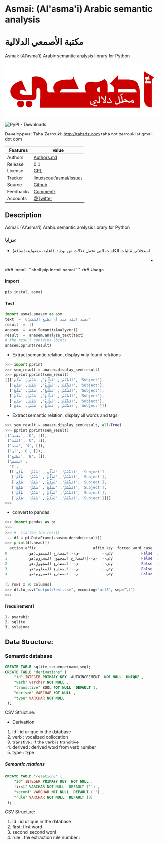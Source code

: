 # Asmai: (Al'asma'i) Arabic semantic analysis 
# مكتبة الأصمعي الدلالية


Asmai: (Al'asma'i) Arabic semantic analysis library for Python

![asmai logo](doc/asmai_header.png  "asmai logo")

![PyPI - Downloads](https://img.shields.io/pypi/dm/asmai)

  Developpers:  Taha Zerrouki: http://tahadz.com
    taha dot zerrouki at gmail dot com

  
Features |   value
---------|---------------------------------------------------------------------------------
Authors  | [Authors.md](https://github.com/linuxscout/asmai-arabic-semantic/master/AUTHORS.md)
Release  | 0.1
License  |[GPL](https://github.com/linuxscout/asmai-arabic-semantic/master/LICENSE)
Tracker  |[linuxscout/asmai/Issues](https://github.com/linuxscout/asmai-arabic-semantic/issues)
Source  |[Github](http://github.com/linuxscout/asmai-arabic-semantic)
Feedbacks  |[Comments](https://github.com/linuxscout/asmai-arabic-semantic/)
Accounts  |[@Twitter](https://twitter.com/linuxscout)

## Description

Asmai: (Al'asma'i) Arabic semantic analysis library for Python



###  مزايا:
* استخلاص ثنائيات الكلمات التي تحمل دلالات من نوع : (فاعلية، مفعولية، إضافة)

<div dir="rtl">

- 

</div>
### install
```shell
pip install asmai
```
### Usage

#### import
```python
pip install asmai
```
#### Test 
```python
import asmai.anasem as asm
text  =  u"يعبد الله منذ أن تطلع الشمس"
result  =  []
anasem  =  asm.SemanticAnalyzer()    
result  =  anasem.analyze_text(text)
# the result contains objets
anasem.pprint(result)
```

* Extract semantic relation, display only found relations

```python
>>> import pprint
>>> sem_result = anasem.display_sem(result)
>>> pprint.pprint(sem_result)      
[[['الشَّمْسُ', 'تَطْلُعَ', 'شَمْسٌ', 'طَلَعَ', 'Subject'],
  ['الشَّمْسُ', 'تَطْلُعُ', 'شَمْسٌ', 'طَلَعَ', 'Subject'],
  ['الشَّمْسُ', 'تَطْلُعْ', 'شَمْسٌ', 'طَلَعَ', 'Subject'],
  ['الشَّمْسُ', 'تَطْلَعَ', 'شَمْسٌ', 'طَلَعَ', 'Subject'],
  ['الشَّمْسُ', 'تَطْلَعُ', 'شَمْسٌ', 'طَلَعَ', 'Subject'],
  ['الشَّمْسُ', 'تَطْلَعْ', 'شَمْسٌ', 'طَلَعَ', 'Subject']]]

```
* Extract semantic relation, display all words and tags
```python
>>> sem_result = anasem.display_sem(result, all=True)
>>> pprint.pprint(sem_result)
[('يعبد', 'O', []),
 ('الله', 'O', []),
 ('منذ', 'O', []),
 ('أن', 'O', []),
 ('تطلع', 'B', []),
 ('الشمس',
  'I',
  [['الشَّمْسُ', 'تَطْلُعَ', 'شَمْسٌ', 'طَلَعَ', 'Subject'],
   ['الشَّمْسُ', 'تَطْلُعُ', 'شَمْسٌ', 'طَلَعَ', 'Subject'],
   ['الشَّمْسُ', 'تَطْلُعْ', 'شَمْسٌ', 'طَلَعَ', 'Subject'],
   ['الشَّمْسُ', 'تَطْلَعَ', 'شَمْسٌ', 'طَلَعَ', 'Subject'],
   ['الشَّمْسُ', 'تَطْلَعُ', 'شَمْسٌ', 'طَلَعَ', 'Subject'],
   ['الشَّمْسُ', 'تَطْلَعْ', 'شَمْسٌ', 'طَلَعَ', 'Subject']])]
>>> 
```

* convert to pandas
```python
>>> import pandas as pd
>>> 
>>> #  flatten the result
... df = pd.DataFrame(anasem.decode(result))
>>> print(df.head())
  action affix                          affix_key  forced_word_case  ...   unvocalized  unvoriginal  vocalized  word
0         -ي--          -ي--|المضارع المنصوب:هو:y             False  ...          يعبد          عبد  يُعَبِّدَ  يعبد
1         -ي--  -ي--|المضارع المجهول المجزوم:هو:y             False  ...          يعبد          عبد  يُعَبَّدْ  يعبد
2         -ي--          -ي--|المضارع المجهول:هو:y             False  ...          يعبد          عبد  يُعَبَّدُ  يعبد
3         -ي--          -ي--|المضارع المعلوم:هو:y             False  ...          يعبد          عبد  يُعَبِّدُ  يعبد
4         -ي--          -ي--|المضارع المجزوم:هو:y             False  ...          يعبد          عبد  يُعَبِّدْ  يعبد

[5 rows x 50 columns]
>>> df.to_csv("output/test.csv", encoding="utf8", sep="\t")
>>> 

```


#### [requirement]
  
    1- pyarabic 
    2. sqlite
    3. sylajone

## Data Structure:

### Semantic database
```sql
CREATE TABLE sqlite_sequence(name,seq);
CREATE TABLE "derivations" (
    "id" INTEGER PRIMARY KEY  AUTOINCREMENT  NOT NULL  UNIQUE ,
    "verb" varchar NOT NULL ,
    "transitive" BOOL NOT NULL  DEFAULT 1,
    "derived" VARCHAR NOT NULL ,
    "type" VARCHAR NOT NULL 
 );
```

CSV Structure:

* Derivattion
 
1.   id             : id unique in the database
2.  verb    : vocalized collocation
3.  transtive : if the verb is transitive
4.  derived         :  derived word from verb number
5.  type    : type 

##### Semantic relations

```sql 
CREATE TABLE "relations" (
    "id" INTEGER PRIMARY KEY  NOT NULL ,
    first" VARCHAR NOT NULL  DEFAULT ('') ,
    "second" VARCHAR NOT NULL  DEFAULT ('') ,
    "rule" VARCHAR NOT NULL  DEFAULT (0) 
 );
```
 
 
CSV Structure:

1.   id             : id unique in the database
2. first: first word
3. second: second word
4.  rule        : the extraction rule number
        : 

